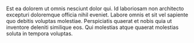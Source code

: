 Est ea dolorem ut omnis nesciunt dolor qui. Id laboriosam non architecto excepturi doloremque officia nihil eveniet. Labore omnis et sit vel sapiente quo debitis voluptas molestiae. Perspiciatis quaerat et nobis quia ut inventore deleniti similique eos. Qui molestias atque quaerat molestias soluta in tempora voluptas.